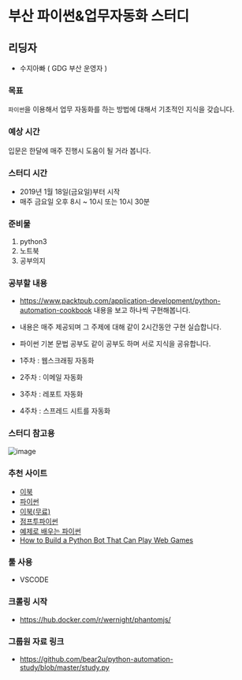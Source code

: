# 부산  파이썬&업무자동화 스터디

## 리딩자

- 수지아빠 ( GDG 부산 운영자 )

### 목표

`파이썬`을 이용해서 업무 자동화를 하는 방법에 대해서 기초적인 지식을 갖습니다. 

### 예상 시간

입문은 한달에 매주 진행시 도움이 될 거라 봅니다. 

### 스터디 시간

- 2019년 1월 18일(금요일)부터 시작
- 매주 금요일 오후 8시 ~ 10시 또는 10시 30분

### 준비물

1. python3
2. 노트북
3. 공부의지

### 공부할 내용

- https://www.packtpub.com/application-development/python-automation-cookbook 내용을 보고 하나씩 구현해봅니다. 
- 내용은 매주 제공되며 그 주제에 대해 같이 2시간동안 구현 실습합니다. 
- 파이썬 기본 문법 공부도 같이 공부도 하며 서로 지식을 공유합니다. 

- 1주차 : 웹스크래핑 자동화
- 2주차 : 이메일 자동화
- 3주차 : 레포트 자동화
- 4주차 : 스프레드 시트를 자동화

### 스터디 참고용
![image](https://user-images.githubusercontent.com/9362317/51380406-0d405200-1b55-11e9-8f7d-f5c2794898ad.png)


### 추천 사이트

- [이북](https://www.packtpub.com/application-development/python-automation-cookbook)
- [파이썬](https://www.python.org/)
- [이북(무료)](https://automatetheboringstuff.com/)
- [점프투파이썬](https://wikidocs.net/book/1)
- [예제로 배우는 파이썬](http://pythonstudy.xyz/python/article/18-%ED%8C%A8%ED%82%A4%EC%A7%80)
- [How to Build a Python Bot That Can Play Web Games](https://code.tutsplus.com/tutorials/how-to-build-a-python-bot-that-can-play-web-games--active-11117)

### 툴 사용

- VSCODE

### 크롤링 시작

- https://hub.docker.com/r/wernight/phantomjs/

### 그룹원 자료 링크

- https://github.com/bear2u/python-automation-study/blob/master/study.py
  
